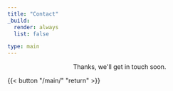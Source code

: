```yaml
---
title: "Contact"
_build:
  render: always
  list: false

type: main
---
```


<p style="text-align: center">Thanks, we'll get in touch soon.</p>

{{< button "/main/" "return" >}}
